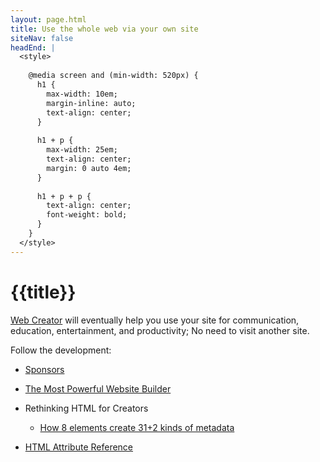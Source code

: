 ```yaml
---
layout: page.html
title: Use the whole web via your own site
siteNav: false
headEnd: |
  <style>
  
    @media screen and (min-width: 520px) {
      h1 {
        max-width: 10em;
        margin-inline: auto;
        text-align: center;
      }
  
      h1 + p {
        max-width: 25em;
        text-align: center;
        margin: 0 auto 4em;
      }
  
      h1 + p + p {
        text-align: center;
        font-weight: bold;
      }
    }
  </style>
---
```


# {{title}}

[Web Creator](https://chromewebstore.google.com/detail/web-creator/dhdpccbjfpiaghjacjndbidocacmaina) will eventually help you use your site for communication, education, entertainment, and productivity; No need to visit another site.

Follow the development:

- [Sponsors](/en/sponsors)

- [The Most Powerful Website Builder](/en/powerful-website-builders)

- Rethinking HTML for Creators

  - [How 8 elements create 31+2 kinds of metadata](/en/html-metadata-elements/)

- [HTML Attribute Reference](/en/html-attribute-reference)



